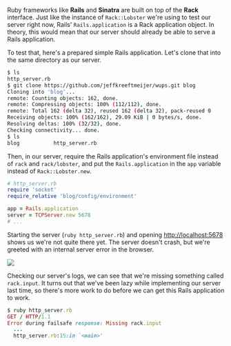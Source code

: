 Ruby frameworks like **Rails** and **Sinatra** are built on top of the **Rack** interface. Just like the instance of `Rack::Lobster` we're using to test our server right now, Rails' `Rails.application` is a Rack application object. In theory, this would mean that our server should already be able to serve a Rails application.

To test that, here's a prepared simple Rails application. Let's clone that into the same directory as our server.

```sh
$ ls
http_server.rb
$ git clone https://github.com/jeffkreeftmeijer/wups.git blog
Cloning into 'blog'...
remote: Counting objects: 162, done.
remote: Compressing objects: 100% (112/112), done.
remote: Total 162 (delta 32), reused 162 (delta 32), pack-reused 0
Receiving objects: 100% (162/162), 29.09 KiB | 0 bytes/s, done.
Resolving deltas: 100% (32/32), done.
Checking connectivity... done.
$ ls
blog           http_server.rb
```

Then, in our server, require the Rails application's environment file instead of `rack` and `rack/lobster`, and put the `Rails.application` in the `app` variable instead of `Rack::Lobster.new`.

```ruby
# http_server.rb
require 'socket'
require_relative 'blog/config/environment'

app = Rails.application
server = TCPServer.new 5678
# ...
```

Starting the server (`ruby http_server.rb`) and opening  [http://localhost:5678]({{localhost:5678}}) shows us we're not quite there yet. The server doesn't crash, but we're greeted with an internal server error in the browser.

![](https://github.com/Codevolve/next/blob/master/courses/community/Ruby%20Magic/assets/500.png?raw=true)

Checking our server's logs, we can see that we're missing something called `rack.input`. It turns out that we've been lazy while implementing our server last time, so there's more work to do before we can get this Rails application to work.

```ruby 
$ ruby http_server.rb
GET / HTTP/1.1
Error during failsafe response: Missing rack.input
  ...
  http_server.rb:15:in `<main>'
```
